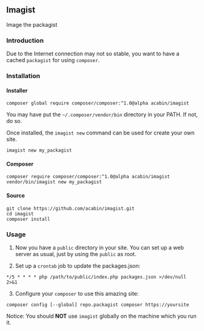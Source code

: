 ## Imagist

Image the packagist

### Introduction

Due to the Internet connection may not so stable, you want to have a cached `packagist` for using `composer`.

### Installation

#### Installer

```
composer global require composer/composer:^1.0@alpha acabin/imagist
```

You may have put the  `~/.composer/vendor/bin` directory in your PATH. If not, do so.

Once installed, the `imagist new` command can be used for create your own site.

```
imagist new my_packagist
```

#### Composer

```
composer require composer/composer:^1.0@alpha acabin/imagist
vendor/bin/imagist new my_packagist
```

#### Source

```
git clone https://github.com/acabin/imagist.git
cd imagist
composer install
```

### Usage

1. Now you have a `public` directory in your site. You can set up a web server as usual, just by using the `public` as root.

2. Set up a `crontab` job to update the packages.json:

```
*/5 * * * * php /path/to/public/index.php packages.json >/dev/null 2>&1
```

3. Configure your `composer` to use this amazing site:

```
composer config [--global] repo.packagist composer https://yoursite
```

Notice: You should **NOT** use `imagist` globally on the machine which you run it.
